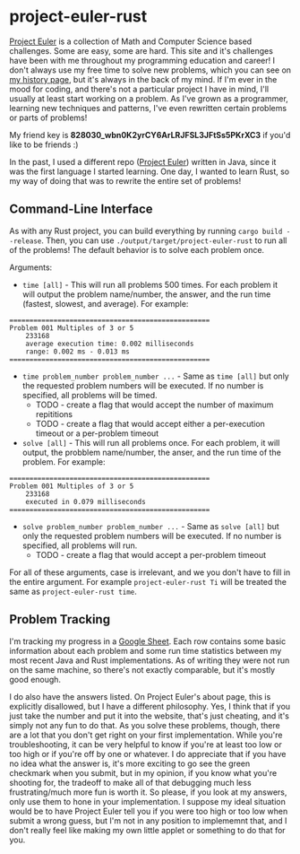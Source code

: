 # project-euler-rust
 
[Project Euler](https://projecteuler.net) is a collection of Math and Computer Science based challenges. Some are easy, some are hard. This site and it's challenges have been with me throughout my programming education and career! I don't always use my free time to solve new problems, which you can see on [my history page](https://projecteuler.net/progress=relicanth56;show=history), but it's always in the back of my mind. If I'm ever in the mood for coding, and there's not a particular project I have in mind, I'll usually at least start working on a problem. As I've grown as a programmer, learning new techniques and patterns, I've even rewritten certain problems or parts of problems!

My friend key is **828030_wbn0K2yrCY6ArLRJFSL3JFtSs5PKrXC3** if you'd like to be friends :)

In the past, I used a different repo ([Project Euler](https://github.com/john-butler-iv/Project-Euler)) written in Java, since it was the first language I started learning. One day, I wanted to learn Rust, so my way of doing that was to rewrite the entire set of problems! 

## Command-Line Interface

As with any Rust project, you can build everything by running `cargo build --release`. Then, you can use `./output/target/project-euler-rust` to run all of the problems! The default behavior is to solve each problem once.

Arguments:
* `time [all]` - This will run all problems 500 times. For each problem it will output the problem name/number, the answer, and the run time (fastest, slowest, and average). For example:
```
==================================================
Problem 001 Multiples of 3 or 5
	233168
	average execution time: 0.002 milliseconds
	range: 0.002 ms - 0.013 ms
==================================================
```
* `time problem_number problem_number ...` - Same as `time [all]` but only the requested problem numbers will be executed. If no number is specified, all problems will be timed.
  * TODO - create a flag that would accept the number of maximum repititions
  * TODO - create a flag that would accept either a per-execution timeout or a per-problem timeout
* `solve [all]` - This will run all problems once. For each problem, it will output, the probblem name/number, the anser, and the run time of the problem. For example:
```
==================================================
Problem 001 Multiples of 3 or 5
	233168
	executed in 0.079 milliseconds
==================================================
```
* `solve problem_number problem_number ...` - Same as `solve [all]` but only the requested problem numbers will be executed. If no number is specified, all problems will run.
  * TODO - create a flag that would accept a per-problem timeout

For all of these arguments, case is irrelevant, and we you don't have to fill in the entire argument. For example `project-euler-rust Ti` will be treated the same as `project-euler-rust time`.

## Problem Tracking

I'm tracking my progress in a [Google Sheet](https://docs.google.com/spreadsheets/d/12H4ZGuuocjOavenPG3hvZQLHR3obMMyhbHItba9GMYY/edit?usp=sharing). Each row contains some basic information about each problem and some run time statistics between my most recent Java and Rust implementations. As of writing they were not run on the same machine, so there's not exactly comparable, but it's mostly good enough.

I do also have the answers listed. On Project Euler's about page, this is explicitly disallowed, but I have a different philosophy. Yes, I think that if you just take the number and put it into the website, that's just cheating, and it's simply not any fun to do that. As you solve these problems, though, there are a lot that you don't get right on your first implementation. While you're troubleshooting, it can be very helpful to know if you're at least too low or too high or if you're off by one or whatever. I do appreciate that if you have no idea what the answer is, it's more exciting to go see the green checkmark when you submit, but in my opinion, if you know what you're shooting for, the tradeoff to make all of that debugging much less frustrating/much more fun is worth it. So please, if you look at my answers, only use them to hone in your implementation.
I suppose my ideal situation would be to have Project Euler tell you if you were too high or too low when submit a wrong guess, but I'm not in any position to implememnt that, and I don't really feel like making my own little applet or something to do that for you.
